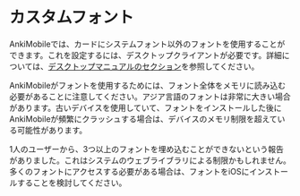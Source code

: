 # カスタムフォント

AnkiMobileでは、カードにシステムフォント以外のフォントを使用することができます。これを設定するには、デスクトップクライアントが必要です。詳細については、[デスクトップマニュアルのセクション](https://shigeyukey.github.io/anki-manual-jp/templates/styling.html#フォントのインストール)を参照してください。

AnkiMobileがフォントを使用するためには、フォント全体をメモリに読み込む必要があることに注意してください。アジア言語のフォントは非常に大きい場合があります。古いデバイスを使用していて、フォントをインストールした後にAnkiMobileが頻繁にクラッシュする場合は、デバイスのメモリ制限を超えている可能性があります。

1人のユーザーから、3つ以上のフォントを埋め込むことができないという報告がありました。これはシステムのウェブライブラリによる制限かもしれません。多くのフォントにアクセスする必要がある場合は、フォントをiOSにインストールすることを検討してください。
